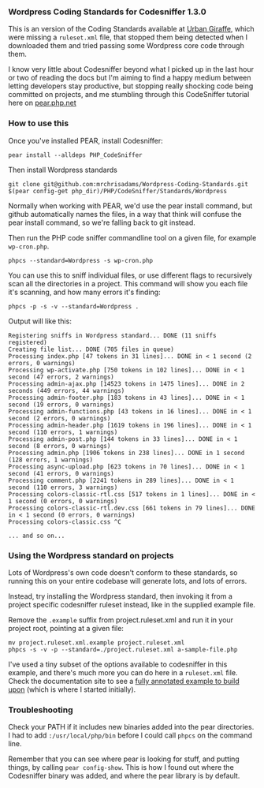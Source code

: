 ### Wordpress Coding Standards for Codesniffer 1.3.0

This is an version of the Coding Standards available at [Urban Giraffe][], which were missing a `ruleset.xml` file, that stopped them being detected when I downloaded them and tried passing some Wordpress core code through them. 

I know very little about Codesniffer beyond what I picked up in the last hour or two of reading the docs but I'm aiming to find a happy medium between letting developers stay productive, but stopping really shocking code being committed on projects, and me stumbling through this CodeSniffer tutorial here on [pear.php.net][]

### How to use this 

Once you've installed PEAR, install Codesniffer:

    pear install --alldeps PHP_CodeSniffer

Then install Wordpress standards

    git clone git@github.com:mrchrisadams/Wordpress-Coding-Standards.git $(pear config-get php_dir)/PHP/CodeSniffer/Standards/Wordpress    

Normally when working with PEAR, we'd use the pear install command, but github automatically names the files, in a way that think will confuse the pear install command, so we're falling back to git instead.

Then run the PHP code sniffer commandline tool on a given file, for example `wp-cron.php`. 

    phpcs --standard=Wordpress -s wp-cron.php

You can use this to sniff individual files, or use different flags to recursively scan all the directories in a project. This command will show you each file it's scanning, and how many errors it's finding:

    phpcs -p -s -v --standard=Wordpress .  

Output will like this:

    Registering sniffs in Wordpress standard... DONE (11 sniffs registered)
    Creating file list... DONE (705 files in queue)
    Processing index.php [47 tokens in 31 lines]... DONE in < 1 second (2 errors, 0 warnings)
    Processing wp-activate.php [750 tokens in 102 lines]... DONE in < 1 second (47 errors, 2 warnings)
    Processing admin-ajax.php [14523 tokens in 1475 lines]... DONE in 2 seconds (449 errors, 44 warnings)
    Processing admin-footer.php [183 tokens in 43 lines]... DONE in < 1 second (19 errors, 0 warnings)
    Processing admin-functions.php [43 tokens in 16 lines]... DONE in < 1 second (2 errors, 0 warnings)
    Processing admin-header.php [1619 tokens in 196 lines]... DONE in < 1 second (110 errors, 1 warnings)
    Processing admin-post.php [144 tokens in 33 lines]... DONE in < 1 second (8 errors, 0 warnings)
    Processing admin.php [1906 tokens in 238 lines]... DONE in 1 second (128 errors, 1 warnings)
    Processing async-upload.php [623 tokens in 70 lines]... DONE in < 1 second (41 errors, 0 warnings)
    Processing comment.php [2241 tokens in 289 lines]... DONE in < 1 second (110 errors, 3 warnings)
    Processing colors-classic-rtl.css [517 tokens in 1 lines]... DONE in < 1 second (0 errors, 0 warnings)
    Processing colors-classic-rtl.dev.css [661 tokens in 79 lines]... DONE in < 1 second (0 errors, 0 warnings)
    Processing colors-classic.css ^C

    ... and so on...

### Using the Wordpress standard on projects

Lots of Wordpress's own code doesn't conform to these standards, so running this on your entire codebase will generate lots, and lots of errors. 

Instead, try installing the Wordpress standard, then invoking it from a project specific codesniffer ruleset instead, like in the supplied example file.

Remove the `.example` suffix from project.ruleset.xml and run it in your
project root, pointing at a given file:

    mv project.ruleset.xml.example project.ruleset.xml
    phpcs -s -v -p --standard=./project.ruleset.xml a-sample-file.php

I've used a tiny subset of the options available to codesniffer in this example, and there's much more you can do here in a `ruleset.xml` file. Check the documentation site to see a [fully annotated example to build upon][] (which is where I started initially).

### Troubleshooting


Check your PATH if it includes new binaries added into the pear directories. I had to add `:/usr/local/php/bin` before I could call `phpcs` on the command line.

Remember that you can see where pear is looking for stuff, and putting things, by calling `pear config-show`. This is how I found out where the Codesniffer binary was added, and where the pear library is by default.


[pear.php.net]: http://pear.php.net/manual/en/package.php.php-codesniffer.coding-standard-tutorial.php
[Urban Giraffe]: http://urbangiraffe.com/articles/wordpress-codesniffer-standard/
[fully annotated example to build upon]: http://pear.php.net/manual/en/package.php.php-codesniffer.annotated-ruleset.php
